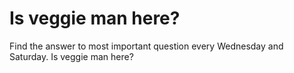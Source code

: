 # Is veggie man here?
Find the answer to most important question every Wednesday and Saturday. Is veggie man here?
